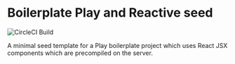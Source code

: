 Boilerplate Play and Reactive seed
==================================

![CircleCI Build](https://circleci.com/gh/philihp/play-java-react-seed.png?circle-token=:circle-token)

A minimal seed template for a Play boilerplate project which uses React JSX components
which are precompiled on the server.
